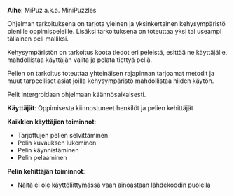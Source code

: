 **Aihe**: MiPuz a.k.a. MiniPuzzles

Ohjelman tarkoituksena on tarjota yleinen ja yksinkertainen kehysympäristö
pienille oppimispeleille. Lisäksi tarkoituksena on toteuttaa yksi tai
useampi tällainen peli malliksi.

Kehysympäristön on tarkoitus koota tiedot eri peleistä, esittää ne
käyttäjälle, mahdollistaa käyttäjän valita ja pelata tiettyä peliä.

Pelien on tarkoitus toteuttaa yhteinäisen rajapinnan tarjoamat metodit
ja muut tarpeelliset asiat joilla kehysympäristö mahdollistaa niiden
käytön.

Pelit intergroidaan ohjelmaan käännösaikaisesti.

**Käyttäjät**: Oppimisesta kiinnostuneet henkilöt ja pelien kehittäjät

**Kaikkien käyttäjien toiminnot**:
* Tarjottujen pelien selvittäminen
* Pelin kuvauksen lukeminen
* Pelin käynnistäminen
* Pelin pelaaminen

**Pelin kehittäjän toiminnot**:
* Näitä ei ole käyttöliittymässä vaan ainoastaan lähdekoodin puolella

